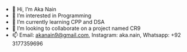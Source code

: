 - 👋 Hi, I’m Aka Nain
- 👀 I’m interested in Programming
- 🌱 I’m currently learning CPP and DSA
- 💞️ I’m looking to collaborate on a project named CR9
- 📫 Email: akanain9@gmail.com, Instagram: aka.nain, Whatsapp: +92 3177359696

<!---
akanain/akanain is a ✨ special ✨ repository because its `README.md` (this file) appears on your GitHub profile.
You can click the Preview link to take a look at your changes.
--->
